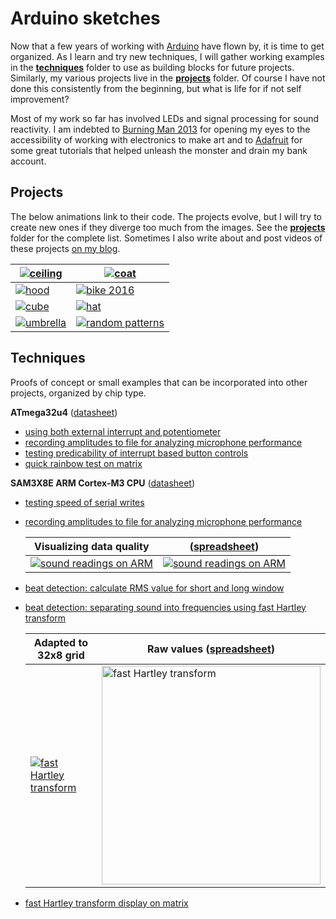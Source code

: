 # Arduino sketches

Now that a few years of working with [Arduino](https://www.arduino.cc/) have flown by, it is time to get organized. As I learn and try new techniques, I will gather working examples in the [**techniques**](techniques) folder to use as building blocks for future projects. Similarly, my various projects live in the [**projects**](projects) folder. Of course I have not done this consistently from the beginning, but what is life for if not self improvement?

Most of my work so far has involved LEDs and signal processing for sound reactivity. I am indebted to [Burning Man 2013](https://votecharlie.com/blog/2013/09/burning-man-night.html) for opening my eyes to the accessibility of working with electronics to make art and to [Adafruit](https://learn.adafruit.com/) for some great tutorials that helped unleash the monster and drain my bank account.

## Projects

The below animations link to their code. The projects evolve, but I will try to create new ones if they diverge too much from the images. See the [**projects**](projects) folder for the complete list. Sometimes I also write about and post videos of these projects [on my blog](https://votecharlie.com/blog/technology/arduino/).

| [![ceiling](/../files/images/ceiling-444.gif?raw=true "ceiling")](projects/ceiling) | [![coat](/../files/images/coat-444.gif?raw=true "coat")](projects/coat) |
| - | - |
| [![hood](/../files/images/hood-444.gif?raw=true "hood")](projects/hood5th_hat_cool_test) | [![bike 2016](/../files/images/bike-444.gif?raw=true "bike 2016")](projects/bike2016) |
| [![cube](/../files/images/cube-444.gif?raw=true "cube")](projects/cube) | [![hat](/../files/images/hat-444.gif?raw=true "hat")](projects/hat_cool) |
| [![umbrella](/../files/images/umbrella-444.gif?raw=true "umbrella")](projects/canopy) | [![random patterns](/../files/images/boa-444.gif?raw=true "random patterns")](projects/random_patterns) |

## Techniques

Proofs of concept or small examples that can be incorporated into other projects, organized by chip type.

**ATmega32u4** ([datasheet](http://www.atmel.com/devices/atmega32u4.aspx))

* [using both external interrupt and potentiometer](techniques/external_interrupt_and_potentiometer)
* [recording amplitudes to file for analyzing microphone performance](techniques/sound_readings)
* [testing predicability of interrupt based button controls](techniques/testing_interrupt)
* [quick rainbow test on matrix](techniques/matrix_rainbow)

**SAM3X8E ARM Cortex-M3 CPU** ([datasheet](http://www.atmel.com/Images/Atmel-11057-32-bit-Cortex-M3-Microcontroller-SAM3X-SAM3A_Datasheet.pdf))

* [testing speed of serial writes](techniques/serial_speed_test_arm)
* [recording amplitudes to file for analyzing microphone performance](techniques/sound_readings_arm)

    | Visualizing data quality | ([spreadsheet](/../files/spreadsheets/sound_readings_arm.xlsx?raw=true)) |
    | - | - |
    | [![sound readings on ARM](/../files/screenshots/sound_readings_arm_1.png?raw=true "sound readings on ARM")](techniques/fht_readings_arm) | [![sound readings on ARM](/../files/screenshots/sound_readings_arm_2.png?raw=true "sound readings on ARM")](techniques/fht_readings_arm) |

* [beat detection: calculate RMS value for short and long window](techniques/calc_short_long_window_rms)
* [beat detection: separating sound into frequencies using fast Hartley transform](techniques/fht_readings_arm)

    | Adapted to 32x8 grid | Raw values ([spreadsheet](/../files/spreadsheets/fht_readings_arm.xlsx?raw=true)) |
    | - | - |
    | [![fast Hartley transform](/../files/images/fft-444.gif?raw=true "fast Hartley transform")](techniques/fht_readings_arm) | <img src="/../files/screenshots/fht_readings_arm.png?raw=true" width="350" title="fast Hartley transform"> |

* [fast Hartley transform display on matrix](techniques/fht_matrix_display)
